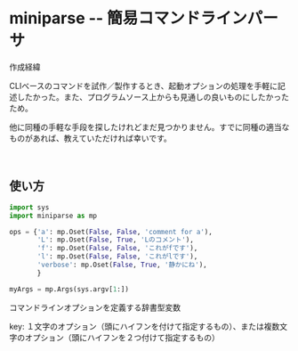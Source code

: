 # miniparse -- 簡易コマンドラインパーサ

作成経緯

CLIベースのコマンドを試作／製作するとき、起動オプションの処理を手軽に記述したかった。また、プログラムソース上からも見通しの良いものにしたかったため。

他に同種の手軽な手段を探したけれどまだ見つかりません。すでに同種の適当なものがあれば、教えていただければ幸いです。

</br>

## 使い方

```py
import sys
import miniparse as mp

ops = {'a': mp.Oset(False, False, 'comment for a'),
       'L': mp.Oset(False, True, 'Lのコメント'),
       'f': mp.Oset(False, False, 'これがfです'),
       'l': mp.Oset(False, False, 'これがlです'),
       'verbose': mp.Oset(False, True, '静かにね'),
       }

myArgs = mp.Args(sys.argv[1:])
```

コマンドラインオプションを定義する辞書型変数

key: １文字のオプション（頭にハイフンを付けて指定するもの）、または複数文字のオプション（頭にハイフンを２つ付けて指定するもの）